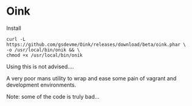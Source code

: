Oink
====

Install

```
curl -L https://github.com/gsdevme/Oink/releases/download/beta/oink.phar \
-o /usr/local/bin/onik && \
chmod +x /usr/local/bin/onik
```

Using this is not advised....

A very poor mans utility to wrap and ease some pain of vagrant and development environments.

Note: some of the code is truly bad...
